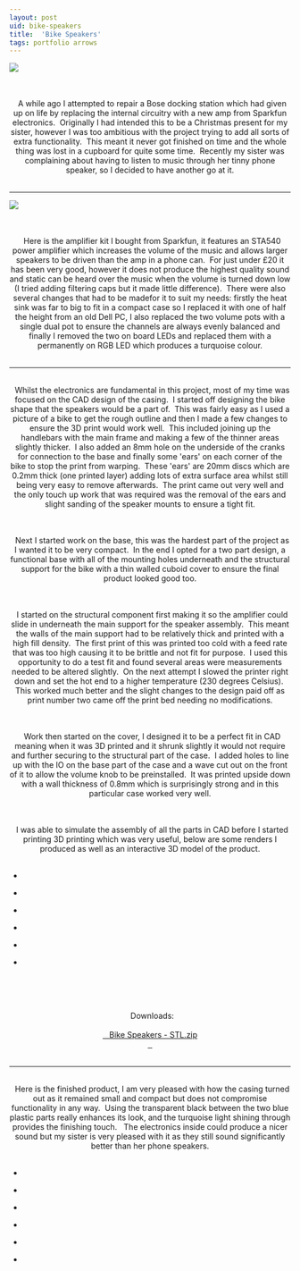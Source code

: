 ```yaml
---
layout: post
uid: bike-speakers
title:  'Bike Speakers'
tags: portfolio arrows
---
```


<div class="projects clearfix">
 <a href="{{ site.url }}/images/portfolio/bike-speakers/IMG_4820.jpg">
  <img src = "{{ site.url }}/images/portfolio/bike-speakers/IMG_4820.jpg">
 </a>
</div>
<br>

<div class="sqs-html-content">
 <p class="" style="text-align:center;white-space:pre-wrap;">
  A while ago I attempted to repair a Bose docking station which had given up on life by replacing the internal circuitry with a new amp from Sparkfun electronics.  Originally I had intended this to be a Christmas present for my sister, however I was too ambitious with the project trying to add all sorts of extra functionality.  This meant it never got finished on time and the whole thing was lost in a cupboard for quite some time.  Recently my sister was complaining about having to listen to music through her tinny phone speaker, so I decided to have another go at it.
 </p>
</div>


<hr>

<div class="projects clearfix">
 <a href="{{ site.url }}/images/portfolio/bike-speakers/image-asset.jpeg">
  <img src = "{{ site.url }}/images/portfolio/bike-speakers/image-asset.jpeg">
 </a>
</div>
<br>

<div class="sqs-html-content">
 <p class="" style="text-align:center;white-space:pre-wrap;">
  Here is the amplifier kit I bought from Sparkfun, it features an STA540 power amplifier which increases the volume of the music and allows larger speakers to be driven than the amp in a phone can.  For just under £20 it has been very good, however it does not produce the highest quality sound and static can be heard over the music when the volume is turned down low (I tried adding filtering caps but it made little difference).  There were also several changes that had to be madefor it to suit my needs: firstly the heat sink was far to big to fit in a compact case so I replaced it with one of half the height from an old Dell PC, I also replaced the two volume pots with a single dual pot to ensure the channels are always evenly balanced and finally I removed the two on board LEDs and replaced them with a permanently on RGB LED which produces a turquoise colour.
 </p>
</div>


<hr>

<div class="sqs-html-content">
 <p class="" style="text-align:center;white-space:pre-wrap;">
  Whilst the electronics are fundamental in this project, most of my time was focused on the CAD design of the casing.  I started off designing the bike shape that the speakers would be a part of.  This was fairly easy as I used a picture of a bike to get the rough outline and then I made a few changes to ensure the 3D print would work well.  This included joining up the handlebars with the main frame and making a few of the thinner areas slightly thicker.  I also added an 8mm hole on the underside of the cranks for connection to the base and finally some 'ears' on each corner of the bike to stop the print from warping.  These 'ears' are 20mm discs which are 0.2mm thick (one printed layer) adding lots of extra surface area whilst still being very easy to remove afterwards.  The print came out very well and the only touch up work that was required was the removal of the ears and slight sanding of the speaker mounts to ensure a tight fit.
 </p>
 <p class="" style="text-align:center;white-space:pre-wrap;">
  Next I started work on the base, this was the hardest part of the project as I wanted it to be very compact.  In the end I opted for a two part design, a functional base with all of the mounting holes underneath and the structural support for the bike with a thin walled cuboid cover to ensure the final product looked good too.
 </p>
 <p class="" style="text-align:center;white-space:pre-wrap;">
  I started on the structural component first making it so the amplifier could slide in underneath the main support for the speaker assembly.  This meant the walls of the main support had to be relatively thick and printed with a high fill density.  The first print of this was printed too cold with a feed rate that was too high causing it to be brittle and not fit for purpose.  I used this opportunity to do a test fit and found several areas were measurements needed to be altered slightly.  On the next attempt I slowed the printer right down and set the hot end to a higher temperature (230 degrees Celsius).  This worked much better and the slight changes to the design paid off as print number two came off the print bed needing no modifications.
 </p>
 <p class="" style="text-align:center;white-space:pre-wrap;">
  Work then started on the cover, I designed it to be a perfect fit in CAD meaning when it was 3D printed and it shrunk slightly it would not require and further securing to the structural part of the case.  I added holes to line up with the IO on the base part of the case and a wave cut out on the front of it to allow the volume knob to be preinstalled.  It was printed upside down with a wall thickness of 0.8mm which is surprisingly strong and in this particular case worked very well.
 </p>
 <p class="" style="text-align:center;white-space:pre-wrap;">
  I was able to simulate the assembly of all the parts in CAD before I started printing 3D printing which was very useful, below are some renders I produced as well as an interactive 3D model of the product.
 </p>
</div>


<ul class="projects clearfix">
  <li>
    <div class="project" style='background-image: url({{ site.url }}/images/portfolio/bike-speakers/Complete+Speakers.jpg)'>
      <a class="cover" href="{{ site.url }}/images/portfolio/bike-speakers/Complete+Speakers.jpg"></a>
    </div>
  </li>
  <li>
    <div class="project" style='background-image: url({{ site.url }}/images/portfolio/bike-speakers/Complete+Speakers1.jpg)'>
      <a class="cover" href="{{ site.url }}/images/portfolio/bike-speakers/Complete+Speakers1.jpg"></a>
    </div>
  </li>
  <li>
    <div class="project" style='background-image: url({{ site.url }}/images/portfolio/bike-speakers/Complete+Speakers2.jpg)'>
      <a class="cover" href="{{ site.url }}/images/portfolio/bike-speakers/Complete+Speakers2.jpg"></a>
    </div>
  </li>
  <li>
    <div class="project" style='background-image: url({{ site.url }}/images/portfolio/bike-speakers/Complete+Speakers3.jpg)'>
      <a class="cover" href="{{ site.url }}/images/portfolio/bike-speakers/Complete+Speakers3.jpg"></a>
    </div>
  </li>
  <li>
    <div class="project" style='background-image: url({{ site.url }}/images/portfolio/bike-speakers/Complete+Speakers4.jpg)'>
      <a class="cover" href="{{ site.url }}/images/portfolio/bike-speakers/Complete+Speakers4.jpg"></a>
    </div>
  </li>
  <li>
    <div class="project" style='background-image: url({{ site.url }}/images/portfolio/bike-speakers/Complete+Speakers5.jpg)'>
      <a class="cover" href="{{ site.url }}/images/portfolio/bike-speakers/Complete+Speakers5.jpg"></a>
    </div>
  </li>
</ul>
<br>
<br>

<div class="sqs-html-content">
 <p class="" style="text-align:center;white-space:pre-wrap;">
  Downloads:
  <a href="{{ site.url }}/files/bike-speakers/Bike_Speakers_STL.zip">
   Bike Speakers - STL.zip
  </a>
 </p>
</div>


<hr>

<div class="sqs-html-content">
 <p class="" style="text-align:center;white-space:pre-wrap;">
  Here is the finished product, I am very pleased with how the casing turned out as it remained small and compact but does not compromise functionality in any way.  Using the transparent black between the two blue plastic parts really enhances its look, and the turquoise light shining through provides the finishing touch.   The electronics inside could produce a nicer sound but my sister is very pleased with it as they still sound significantly better than her phone speakers.
 </p>
</div>


<ul class="projects clearfix">
  <li>
    <div class="project" style='background-image: url({{ site.url }}/images/portfolio/bike-speakers/IMG_4813.jpg)'>
      <a class="cover" href="{{ site.url }}/images/portfolio/bike-speakers/IMG_4813.jpg"></a>
    </div>
  </li>
  <li>
    <div class="project" style='background-image: url({{ site.url }}/images/portfolio/bike-speakers/IMG_4818.jpg)'>
      <a class="cover" href="{{ site.url }}/images/portfolio/bike-speakers/IMG_4818.jpg"></a>
    </div>
  </li>
  <li>
    <div class="project" style='background-image: url({{ site.url }}/images/portfolio/bike-speakers/IMG_4821.jpg)'>
      <a class="cover" href="{{ site.url }}/images/portfolio/bike-speakers/IMG_4821.jpg"></a>
    </div>
  </li>
  <li>
    <div class="project" style='background-image: url({{ site.url }}/images/portfolio/bike-speakers/IMG_4823.jpg)'>
      <a class="cover" href="{{ site.url }}/images/portfolio/bike-speakers/IMG_4823.jpg"></a>
    </div>
  </li>
  <li>
    <div class="project" style='background-image: url({{ site.url }}/images/portfolio/bike-speakers/IMG_4824.jpg)'>
      <a class="cover" href="{{ site.url }}/images/portfolio/bike-speakers/IMG_4824.jpg"></a>
    </div>
  </li>
  <li>
    <div class="project" style='background-image: url({{ site.url }}/images/portfolio/bike-speakers/IMG_4829.jpg)'>
      <a class="cover" href="{{ site.url }}/images/portfolio/bike-speakers/IMG_4829.jpg"></a>
    </div>
  </li>
</ul>
<br>
<br>

